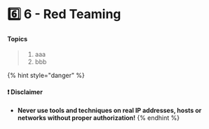 # 6️⃣ 6 - ​Red Teaming

#### Topics

> 1. aaa
> 2. bbb





{% hint style="danger" %}
#### ❗ Disclaimer

* **Never use tools and techniques on real IP addresses, hosts or networks without proper authorization!**
{% endhint %}
